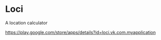 # Loci
A location calculator

https://play.google.com/store/apps/details?id=loci.vk.com.myapplication
